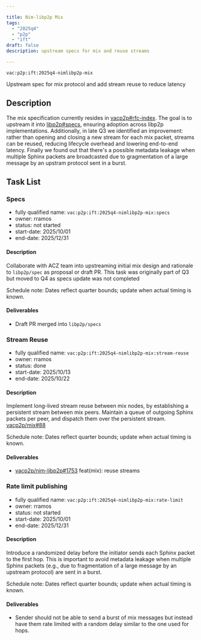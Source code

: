 ```yaml
---

title: Nim-libp2p Mix
tags:
  - "2025q4"
  - "p2p"
  - "ift"
draft: false
description: upstream specs for mix and reuse streams

---
```


`vac:p2p:ift:2025q4-nimlibp2p-mix`

Upstream spec for mix protocol and add stream reuse to reduce latency


## Description

The mix specification currently resides in [vacp2p#rfc-index](https://github.com/vacp2p/rfc-index/blob/main/vac/raw/mix.md). The goal is to upstream it into [libp2p#specs](https://github.com/libp2p/specs), ensuring adoption across libp2p implementations. Additionally, in late Q3 we identified an improvement: rather than opening and closing a new stream for each mix packet, streams can be reused, reducing lifecycle overhead and lowering end-to-end latency. Finally we found out that there's a possible metadata leakage when multiple Sphinx packets are broadcasted due to gragmentation of a large message by an upstram protocol sent in a burst.

## Task List


### Specs

* fully qualified name: `vac:p2p:ift:2025q4-nimlibp2p-mix:specs`
* owner: rramos
* status: not started
* start-date: 2025/10/01
* end-date: 2025/12/31

#### Description
Collaborate with ACZ team into upstreaming initial mix design and rationale to 
`libp2p/spec` as proposal or draft PR. This task was originally part of Q3 but moved to
Q4 as specs update was not completed

Schedule note: Dates reflect quarter bounds; update when actual timing is known.
#### Deliverables
- Draft PR merged into `libp2p/specs`


### Stream Reuse

* fully qualified name: `vac:p2p:ift:2025q4-nimlibp2p-mix:stream-reuse`
* owner: rramos
* status: done
* start-date: 2025/10/13
* end-date: 2025/10/22

#### Description
Implement long-lived stream reuse between mix nodes, by establishing a persistent stream between mix peers.
Maintain a queue of outgoing Sphinx packets per peer, and dispatch them over the persistent stream. [vacp2p/mix#88](https://github.com/vacp2p/mix/issues/88)

Schedule note: Dates reflect quarter bounds; update when actual timing is known.
#### Deliverables
- [vacp2p/nim-libp2p#1753](https://github.com/vacp2p/nim-libp2p/pull/1753) feat(mix): reuse streams


### Rate limit publishing

* fully qualified name: `vac:p2p:ift:2025q4-nimlibp2p-mix:rate-limit`
* owner: rramos
* status: not started
* start-date: 2025/10/01
* end-date: 2025/12/31

#### Description
Introduce a randomized delay before the initiator sends each Sphinx packet to the first hop. This is important to avoid metadata leakage when multiple Sphinx packets (e.g., due to fragmentation of a large message by an upstream protocol) are sent in a burst.


Schedule note: Dates reflect quarter bounds; update when actual timing is known.
#### Deliverables
- Sender should not be able to send a burst of mix messages but instead have them rate limited with a random delay similar to the one used for hops.
